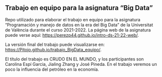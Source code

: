 ## Trabajo en equipo para la asignatura “Big Data”

<!-- El párrafo de abajo has de dejarlo tal cual. NO HAS DE CAMBIAR NADA!!-->

Repo utilizado para elaborar el trabajo en equipo para la asignatura
“Programación y manejo de datos en la era del Big Data” de la
Universitat de València durante el curso 2021-2022. La página web de la
asignatura puede verse aquí:
<https://perezp44.github.io/intro-ds-21-22-web/>.

<!-- En la linea de abajo HAS de SUSTITUIR "perezp44" por tu usuario de Github-->

La versión final del trabajo puede visualizarse en:
<https://Pitojo.github.io/trabajo_BigData_equipo/>.

<!-- Abajo podéis escribir lo que queráis, igual un resumen del trabajo, o ..., o ... pero al menos, tenéis que poner el título del trabajo y el nombre de los componentes del equipo-->

El título del trabajo es CRUDO EN EL MUNDO, y los participantes son
Carolina Espí Garcia, Jialing Zhang y José Pineda. En el trabajo veremos
un poco la influencia del petróleo en la economía.

<!-- Finalmente, acuérdate que cuando hayas hecho los cambios y hayas dejado este archivo como hayáis decidido, TENEIS que knittearlo para que los cambio se actualicen en el fichero Readme.md, que es el que finalmente se visualizará en Github-->
